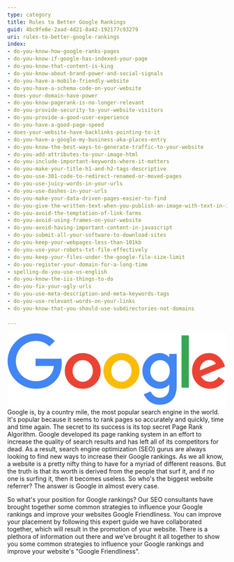 ```yaml
---
type: category
title: Rules to Better Google Rankings
guid: 4bc0fe8e-2aad-4d21-8a42-192177c93279
uri: rules-to-better-google-rankings
index:
- do-you-know-how-google-ranks-pages
- do-you-know-if-google-has-indexed-your-page
- do-you-know-that-content-is-king
- do-you-know-about-brand-power-and-social-signals
- do-you-have-a-mobile-friendly-website
- do-you-have-a-schema-code-on-your-website
- does-your-domain-have-power
- do-you-know-pagerank-is-no-longer-relevant
- do-you-provide-security-to-your-website-visitors
- do-you-provide-a-good-user-experience
- do-you-have-a-good-page-speed
- does-your-website-have-backlinks-pointing-to-it
- do-you-have-a-google-my-business-aka-places-entry
- do-you-know-the-best-ways-to-generate-traffic-to-your-website
- do-you-add-attributes-to-your-image-html
- do-you-include-important-keywords-where-it-matters
- do-you-make-your-title-h1-and-h2-tags-descriptive
- do-you-use-301-code-to-redirect-renamed-or-moved-pages
- do-you-use-juicy-words-in-your-urls
- do-you-use-dashes-in-your-urls
- do-you-make-your-data-driven-pages-easier-to-find
- do-you-give-the-written-text-when-you-publish-an-image-with-text-in-it
- do-you-avoid-the-temptation-of-link-farms
- do-you-avoid-using-frames-on-your-website
- do-you-avoid-having-important-content-in-javascript
- do-you-submit-all-your-software-to-download-sites
- do-you-keep-your-webpages-less-than-101kb
- do-you-use-your-robots-txt-file-effectively
- do-you-keep-your-files-under-the-google-file-size-limit
- do-you-register-your-domain-for-a-long-time
- spelling-do-you-use-us-english
- do-you-know-the-iis-things-to-do
- do-you-fix-your-ugly-urls
- do-you-use-meta-description-and-meta-keywords-tags
- do-you-use-relevant-words-on-your-links
- do-you-know-that-you-should-use-subdirectories-not-domains

---
```

![](googlelogo_color_272x92dp.png)Google is, by a country mile, the most popular search engine in the world. It's popular because it seems to rank pages so accurately and quickly, time and time again. The secret to its success is its top secret Page Rank Algorithm. Google developed its page ranking system in an effort to increase the quality of search results and has left all of its competitors for dead. As a result, search engine optimization (SEO) gurus are always looking to find new ways to increase their Google rankings. As we all know, a website is a pretty nifty thing to have for a myriad of different reasons. But the truth is that its worth is derived from the people that surf it, and if no one is surfing it, then it becomes useless. So who's the biggest website referrer? The answer is Google in almost every case. 



So what's your position for Google rankings? Our SEO consultants have brought together some common strategies to influence your Google rankings and improve your websites Google Friendliness. You can improve your placement by following this expert guide we have collaborated together, which will result in the promotion of your website. There is a plethora of information out there and we've brought it all together to show you some common strategies to influence your Google rankings and improve your website's "Google Friendliness".

